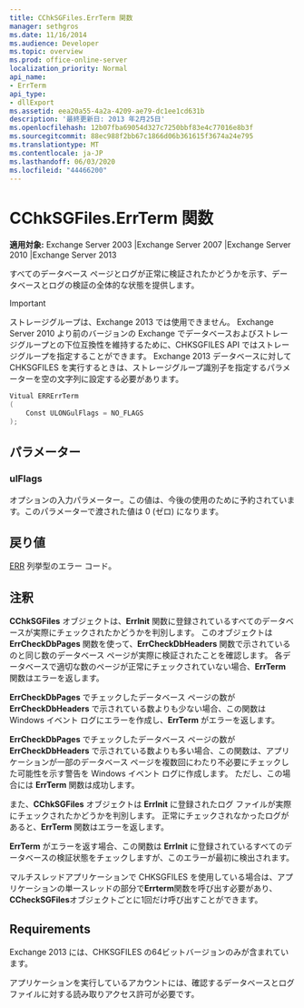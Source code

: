 ```yaml
---
title: CChkSGFiles.ErrTerm 関数
manager: sethgros
ms.date: 11/16/2014
ms.audience: Developer
ms.topic: overview
ms.prod: office-online-server
localization_priority: Normal
api_name:
- ErrTerm
api_type:
- dllExport
ms.assetid: eea20a55-4a2a-4209-ae79-dc1ee1cd631b
description: '最終更新日: 2013 年2月25日'
ms.openlocfilehash: 12b07fba69054d327c7250bbf83e4c77016e8b3f
ms.sourcegitcommit: 88ec988f2bb67c1866d06b361615f3674a24e795
ms.translationtype: MT
ms.contentlocale: ja-JP
ms.lasthandoff: 06/03/2020
ms.locfileid: "44466200"
---
```

# <a name="cchksgfileserrterm-function"></a>CChkSGFiles.ErrTerm 関数
  
**適用対象:** Exchange Server 2003 |Exchange Server 2007 |Exchange Server 2010 |Exchange Server 2013
  
すべてのデータベース ページとログが正常に検証されたかどうかを示す、データベースとログの検証の全体的な状態を提供します。
  
> [!IMPORTANT]
> ストレージグループは、Exchange 2013 では使用できません。 Exchange Server 2010 より前のバージョンの Exchange でデータベースおよびストレージグループとの下位互換性を維持するために、CHKSGFILES API ではストレージグループを指定することができます。 Exchange 2013 データベースに対して CHKSGFILES を実行するときは、ストレージグループ識別子を指定するパラメーターを空の文字列に設定する必要があります。 
  
```cs
Vitual ERRErrTerm 
(
    Const ULONGulFlags = NO_FLAGS
);

```

## <a name="parameters"></a>パラメーター

### <a name="ulflags"></a>ulFlags
  
オプションの入力パラメーター。この値は、今後の使用のために予約されています。このパラメーターで渡された値は 0 (ゼロ) になります。
    
## <a name="return-value"></a>戻り値

[ERR](cchksgfiles-err-enumeration.md) 列挙型のエラー コード。 
  
## <a name="remarks"></a>注釈

**CChkSGFiles** オブジェクトは、**ErrInit** 関数に登録されているすべてのデータベースが実際にチェックされたかどうかを判別します。 このオブジェクトは **ErrCheckDbPages** 関数を使って、**ErrCheckDbHeaders** 関数で示されているのと同じ数のデータベース ページが実際に検証されたことを確認します。 各データベースで適切な数のページが正常にチェックされていない場合、**ErrTerm** 関数はエラーを返します。 
  
**ErrCheckDbPages** でチェックしたデータベース ページの数が **ErrCheckDbHeaders** で示されている数よりも少ない場合、この関数は Windows イベント ログにエラーを作成し、**ErrTerm** がエラーを返します。 
  
**ErrCheckDbPages** でチェックしたデータベース ページの数が **ErrCheckDbHeaders** で示されている数よりも多い場合、この関数は、アプリケーションが一部のデータベース ページを複数回にわたり不必要にチェックした可能性を示す警告を Windows イベント ログに作成します。 ただし、この場合には **ErrTerm** 関数は成功します。 
  
また、**CChkSGFiles** オブジェクトは **ErrInit** に登録されたログ ファイルが実際にチェックされたかどうかを判別します。 正常にチェックされなかったログがあると、**ErrTerm** 関数はエラーを返します。 
  
**ErrTerm** がエラーを返す場合、この関数は **ErrInit** に登録されているすべてのデータベースの検証状態をチェックしますが、このエラーが最初に検出されます。
  
マルチスレッドアプリケーションで CHKSGFILES を使用している場合は、アプリケーションの単一スレッドの部分で**Errterm**関数を呼び出す必要があり、 **CCheckSGFiles**オブジェクトごとに1回だけ呼び出すことができます。 
  
## <a name="requirements"></a>Requirements

Exchange 2013 には、CHKSGFILES の64ビットバージョンのみが含まれています。
  
アプリケーションを実行しているアカウントには、確認するデータベースとログ ファイルに対する読み取りアクセス許可が必要です。
  

